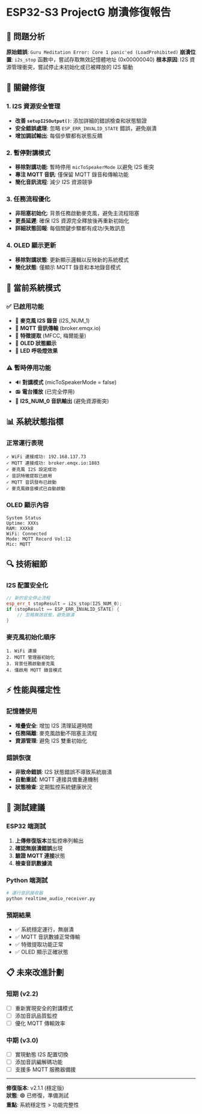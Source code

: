 # ESP32-S3 ProjectG 崩潰修復報告

## 🚨 問題分析

**原始錯誤**: `Guru Meditation Error: Core 1 panic'ed (LoadProhibited)`
**崩潰位置**: `i2s_stop` 函數中，嘗試存取無效記憶體地址 (0x00000040)
**根本原因**: I2S 資源管理衝突，嘗試停止未初始化或已被釋放的 I2S 驅動

## 🔧 關鍵修復

### 1. I2S 資源安全管理

- **改善 `setupI2SOutput()`**: 添加詳細的錯誤檢查和狀態驗證
- **安全錯誤處理**: 忽略 `ESP_ERR_INVALID_STATE` 錯誤，避免崩潰
- **增加調試輸出**: 每個步驟都有狀態反饋

### 2. 暫停對講模式

- **移除對講功能**: 暫時停用 `micToSpeakerMode` 以避免 I2S 衝突
- **專注 MQTT 音訊**: 僅保留 MQTT 錄音和傳輸功能
- **簡化音訊流程**: 減少 I2S 資源競爭

### 3. 任務流程優化

- **非阻塞初始化**: 背景任務啟動麥克風，避免主流程阻塞
- **更長延遲**: 確保 I2S 資源完全釋放後再重新初始化
- **詳細狀態回報**: 每個關鍵步驟都有成功/失敗訊息

### 4. OLED 顯示更新

- **移除對講狀態**: 更新顯示邏輯以反映新的系統模式
- **簡化狀態**: 僅顯示 MQTT 錄音和本地錄音模式

## 🎯 當前系統模式

### ✅ 已啟用功能

- 🎤 **麥克風 I2S 錄音** (I2S_NUM_1)
- 📡 **MQTT 音訊傳輸** (broker.emqx.io)
- 🔬 **特徵提取** (MFCC, 梅爾能量)
- 📱 **OLED 狀態顯示**
- 🌈 **LED 呼吸燈效果**

### ⚠️ 暫時停用功能

- 🔊 **對講模式** (micToSpeakerMode = false)
- 📻 **電台播放** (已完全停用)
- 🎵 **I2S_NUM_0 音訊輸出** (避免資源衝突)

## 📊 系統狀態指標

### 正常運行表現

```
✓ WiFi 連接成功: 192.168.137.73
✓ MQTT 連接成功: broker.emqx.io:1883
✓ 麥克風 I2S 設定成功
✓ 音訊特徵提取已啟用
✓ MQTT 音訊發布已啟動
✓ 麥克風錄音模式已自動啟動
```

### OLED 顯示內容

```
System Status
Uptime: XXXs
RAM: XXXkB
WiFi: Connected
Mode: MQTT Record Vol:12
Mic: MQTT
```

## 🔍 技術細節

### I2S 配置安全化

```cpp
// 新的安全停止流程
esp_err_t stopResult = i2s_stop(I2S_NUM_0);
if (stopResult == ESP_ERR_INVALID_STATE) {
    // 忽略無效狀態，避免崩潰
}
```

### 麥克風初始化順序

```
1. WiFi 連接
2. MQTT 管理器初始化
3. 背景任務啟動麥克風
4. 僅啟用 MQTT 錄音模式
```

## ⚡ 性能與穩定性

### 記憶體使用

- **堆疊安全**: 增加 I2S 清理延遲時間
- **任務隔離**: 麥克風啟動不阻塞主流程
- **資源管理**: 避免 I2S 雙重初始化

### 錯誤恢復

- **非致命錯誤**: I2S 狀態錯誤不導致系統崩潰
- **自動重試**: MQTT 連接具備重連機制
- **狀態檢查**: 定期監控系統健康狀況

## 🚀 測試建議

### ESP32 端測試

1. **上傳修復版本**並監控串列輸出
2. **確認無崩潰錯誤**出現
3. **驗證 MQTT 連接**狀態
4. **檢查音訊數據流**

### Python 端測試

```bash
# 運行音訊接收器
python realtime_audio_receiver.py
```

### 預期結果

- ✅ 系統穩定運行，無崩潰
- ✅ MQTT 音訊數據正常傳輸
- ✅ 特徵提取功能正常
- ✅ OLED 顯示正確狀態

## 📋 未來改進計劃

### 短期 (v2.2)

- [ ] 重新實現安全的對講模式
- [ ] 添加音訊品質監控
- [ ] 優化 MQTT 傳輸效率

### 中期 (v3.0)  

- [ ] 實現動態 I2S 配置切換
- [ ] 添加音訊編解碼功能
- [ ] 支援多 MQTT 服務器備援

---
**修復版本**: v2.1.1 (穩定版)  
**狀態**: 🟢 已修復，準備測試  
**重點**: 系統穩定性 > 功能完整性
